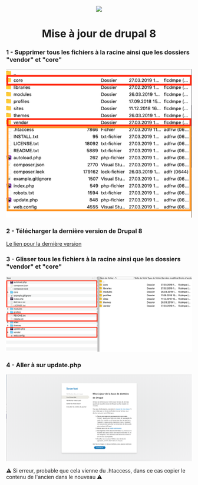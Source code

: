 <p align="center">
<img src="https://makina-corpus.com/blog/metier/2019/top-drupal-modules/image_mini" width="200">

<h1 align="center">Mise à jour de drupal 8</h1>

### 1 - Supprimer tous les fichiers à la racine ainsi que les dossiers "vendor" et "core" 

![delete](delete_this.png)

### 2 - Télécharger la dernière version de Drupal 8

<a href="https://www.drupal.org/download-latest/zip">Le lien pour la dernière version</a>

### 3 - Glisser tous les fichiers à la racine ainsi que les dossiers "vendor" et "core"

![glisser](glisser_deposer.png)

### 4 - Aller à sur update.php

![update](update.png)

⚠️ Si erreur, probable que cela vienne du .htaccess, dans ce cas copier le contenu de l'ancien dans le nouveau ⚠️
